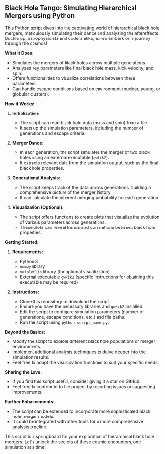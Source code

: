 ## Black Hole Tango: Simulating Hierarchical Mergers using Python 

This Python script dives into the captivating world of hierarchical black hole mergers, meticulously simulating their dance and analyzing the aftereffects. Buckle up, astrophysicists and coders alike, as we embark on a journey through the cosmos!

**What it Does:**

* Simulates the mergers of black holes across multiple generations.
* Analyzes key parameters like final black hole mass, kick velocity, and spin.
* Offers functionalities to visualize correlations between these parameters. 
* Can handle escape conditions based on environment (nuclear, young, or globular clusters).

**How it Works:**

1. **Initialization:** 
   - The script can read black hole data (mass and spin) from a file. 
   - It sets up the simulation parameters, including the number of generations and escape criteria.

2. **Merger Dance:**
   - In each generation, the script simulates the merger of two black holes using an external executable (`gwkik2`).
   - It extracts relevant data from the simulation output, such as the final black hole properties.

3. **Generational Analysis:**
   - The script keeps track of the data across generations, building a comprehensive picture of the merger history.
   - It can calculate the inherent merging probability for each generation.

4. **Visualization (Optional):**
   - The script offers functions to create plots that visualize the evolution of various parameters across generations.
   - These plots can reveal trends and correlations between black hole properties.

**Getting Started:**

1. **Requirements:**
   - Python 3
   - `numpy` library
   - `matplotlib` library (for optional visualization)
   - External executable `gwkik2` (specific instructions for obtaining this executable may be required)

2. **Instructions:**
   - Clone this repository or download the script.
   - Ensure you have the necessary libraries and `gwkik2` installed.
   - Edit the script to configure simulation parameters (number of generations, escape conditions, etc.) and file paths. 
   - Run the script using `python script_name.py`.

**Beyond the Basics:**

- Modify the script to explore different black hole populations or merger environments.
- Implement additional analysis techniques to delve deeper into the simulation results.
- Feel free to adapt the visualization functions to suit your specific needs.

**Sharing the Love:**

- If you find this script useful, consider giving it a star on GitHub!
- Feel free to contribute to the project by reporting issues or suggesting improvements.

**Further Enhancements:**

- The script can be extended to incorporate more sophisticated black hole merger models.
- It could be integrated with other tools for a more comprehensive analysis pipeline.

This script is a springboard for your exploration of hierarchical black hole mergers. Let's unlock the secrets of these cosmic encounters, one simulation at a time!
